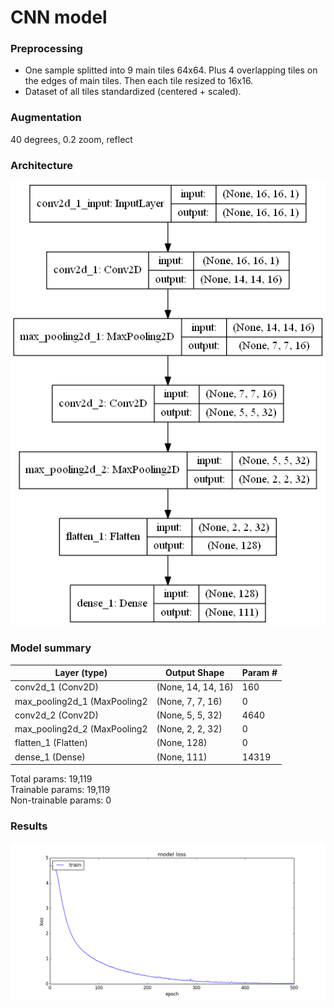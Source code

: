 # CNN model
### Preprocessing
* One sample splitted into 9 main tiles 64x64. Plus 4 overlapping
  tiles on the edges of main tiles. Then each tile resized to 16x16.
* Dataset of all tiles standardized (centered + scaled).
### Augmentation
40 degrees, 0.2 zoom, reflect
### Architecture
![Architecture](architecture.png)
### Model summary

Layer (type)                | Output Shape             | Param #   
----------------------------|--------------------------|---------
conv2d_1 (Conv2D)           | (None, 14, 14, 16)       | 160       
max_pooling2d_1 (MaxPooling2| (None, 7, 7, 16)         | 0         
conv2d_2 (Conv2D)           | (None, 5, 5, 32)         | 4640      
max_pooling2d_2 (MaxPooling2| (None, 2, 2, 32)         | 0         
flatten_1 (Flatten)         | (None, 128)              | 0         
dense_1 (Dense)             | (None, 111)              | 14319     

Total params: 19,119  
Trainable params: 19,119  
Non-trainable params: 0  

### Results
![Loss plot](loss.png)

